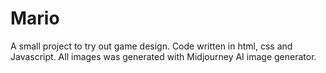 # Mario

A small project to try out game design. Code written in html, css and Javascript.
All images was generated with Midjourney AI image generator. 